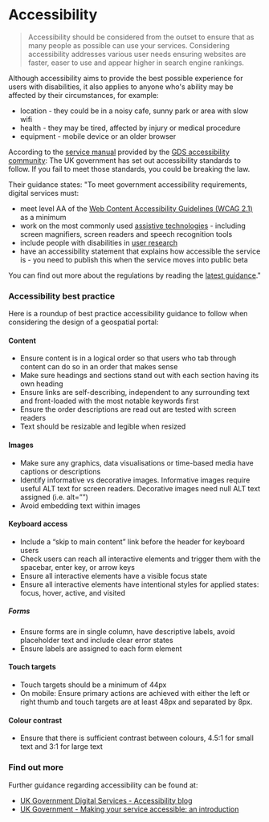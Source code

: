 # Accessibility

> Accessibility should be considered from the outset to ensure that as many people as possible can use your services. Considering accessibility addresses various user needs ensuring websites are faster, easer to use and appear higher in search engine rankings.

Although accessibility aims to provide the best possible experience for users with disabilities, it also applies to anyone who's ability may be affected by their circumstances, for example:

+ location - they could be in a noisy cafe, sunny park or area with slow wifi
+ health - they may be tired, affected by injury or medical procedure
+ equipment - mobile device or an older browser

According to the [service manual](https://www.gov.uk/service-manual/helping-people-to-use-your-service/making-your-service-accessible-an-introduction) provided by the [GDS accessibility community](https://www.gov.uk/service-manual/communities/accessibility-community): The UK government has set out accessibility standards to follow. If you fail to meet those standards, you could be breaking the law.

Their guidance states: "To meet government accessibility requirements, digital services must:

+ meet level AA of the [Web Content Accessibility Guidelines (WCAG 2.1)](https://www.gov.uk/service-manual/helping-people-to-use-your-service/understanding-wcag) as a minimum
+ work on the most commonly used [assistive technologies](https://www.gov.uk/service-manual/technology/testing-with-assistive-technologies) - including screen magnifiers, screen readers and speech recognition tools
+ include people with disabilities in [user research](https://www.gov.uk/service-manual/user-research)
+ have an accessibility statement that explains how accessible the service is - you need to publish this when the service moves into public beta

You can find out more about the regulations by reading the [latest guidance](https://www.gov.uk/guidance/accessibility-requirements-for-public-sector-websites-and-apps)."

### Accessibility best practice

Here is a roundup of best practice accessibility guidance to follow when considering the design of a geospatial portal:

#### Content
+ Ensure content is in a logical order so that users who tab through content can do so in an order that makes sense
+ Make sure headings and sections stand out with each section having its own heading
+ Ensure links are self-describing, independent to any surrounding text and front-loaded with the most notable keywords first
+ Ensure the order descriptions are read out are tested with screen readers
+ Text should be resizable and legible when resized

#### Images
+ Make sure any graphics, data visualisations or time-based media have captions or descriptions
+ Identify informative vs decorative images. Informative images require useful ALT text for screen readers. Decorative images need null ALT text assigned (i.e. alt=””)
+ Avoid embedding text within images

#### Keyboard access
+ Include a “skip to main content” link before the header for keyboard users
+ Check users can reach all interactive elements and trigger them with the spacebar, enter key, or arrow keys
+ Ensure all interactive elements have a visible focus state
+ Ensure all interactive elements have intentional styles for applied states: focus, hover, active, and visited

##### Forms
+ Ensure forms are in single column, have descriptive labels, avoid placeholder text and include clear error states
+ Ensure labels are assigned to each form element

#### Touch targets
+ Touch targets should be a minimum of 44px
+ On mobile: Ensure primary actions are achieved with either the left or right thumb and touch targets are at least 48px and separated by 8px.

#### Colour contrast
+ Ensure that there is sufficient contrast between colours, 4.5:1 for small text and 3:1 for large text


### Find out more
Further guidance regarding accessibility can be found at:
+ [UK Government Digital Services - Accessibility blog](https://gds.blog.gov.uk/category/accessibility/)
+ [UK Government - Making your service accessible: an introduction](https://www.gov.uk/service-manual/helping-people-to-use-your-service/making-your-service-accessible-an-introduction)
